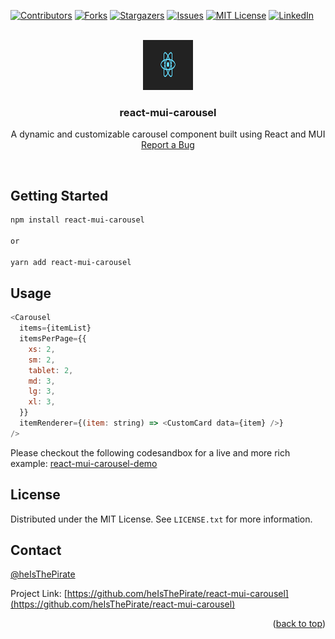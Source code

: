 <div id="top"></div>

<!--
*** I'm using markdown "reference style" links for readability.
*** Reference links are enclosed in brackets [ ] instead of parentheses ( ).
*** See the bottom of this document for the declaration of the reference variables
*** for contributors-url, forks-url, etc. This is an optional, concise syntax you may use.
*** https://www.markdownguide.org/basic-syntax/#reference-style-links
-->

[![Contributors][contributors-shield]][contributors-url]
[![Forks][forks-shield]][forks-url]
[![Stargazers][stars-shield]][stars-url]
[![Issues][issues-shield]][issues-url]
[![MIT License][license-shield]][license-url]
[![LinkedIn][linkedin-shield]][linkedin-url]

<!-- PROJECT LOGO -->
<br />
<div align="center">
  <a href="https://github.com/heIsThePirate/react-mui-carousel">
    <img src="images/react-logo.png" alt="Logo" width="80" height="80">
  </a>

<h3 align="center">react-mui-carousel</h3>

  <p align="center">
    A dynamic and customizable carousel component built using React and MUI
    <br />
    <a href="https://github.com/heIsThePirate/react-mui-carousel/issues">Report a Bug</a>
  </p>
</div>

<br />

<!-- GETTING STARTED -->

## Getting Started

```sh
npm install react-mui-carousel

or

yarn add react-mui-carousel
```

## Usage

```javascript
<Carousel
  items={itemList}
  itemsPerPage={{
    xs: 2,
    sm: 2,
    tablet: 2,
    md: 3,
    lg: 3,
    xl: 3,
  }}
  itemRenderer={(item: string) => <CustomCard data={item} />}
/>
```

Please checkout the following codesandbox for a live and more rich example: [react-mui-carousel-demo](https://codesandbox.io/s/react-mui-carousel-demo-7m0x3y)


<!-- LICENSE -->

## License

Distributed under the MIT License. See `LICENSE.txt` for more information.

<!-- CONTACT -->

## Contact

[@heIsThePirate](mohitsingh1997@gmail.com)

Project Link: [https://github.com/heIsThePirate/react-mui-carousel](https://github.com/heIsThePirate/react-mui-carousel)

<p align="right">(<a href="#top">back to top</a>)</p>

<!-- MARKDOWN LINKS & IMAGES -->
<!-- https://www.markdownguide.org/basic-syntax/#reference-style-links -->

[contributors-shield]: https://img.shields.io/github/contributors/heIsThePirate/react-mui-carousel.svg?style=for-the-badge
[contributors-url]: https://github.com/heIsThePirate/react-mui-carousel/graphs/contributors
[forks-shield]: https://img.shields.io/github/forks/heIsThePirate/react-mui-carousel.svg?style=for-the-badge
[forks-url]: https://github.com/heIsThePirate/react-mui-carousel/network/members
[stars-shield]: https://img.shields.io/github/stars/heIsThePirate/react-mui-carousel.svg?style=for-the-badge
[stars-url]: https://github.com/heIsThePirate/react-mui-carousel/stargazers
[issues-shield]: https://img.shields.io/github/issues/heIsThePirate/react-mui-carousel.svg?style=for-the-badge
[issues-url]: https://github.com/heIsThePirate/react-mui-carousel/issues
[license-shield]: https://img.shields.io/github/license/heIsThePirate/react-mui-carousel.svg?style=for-the-badge
[license-url]: https://github.com/heIsThePirate/react-mui-carousel/blob/master/LICENSE.txt
[linkedin-shield]: https://img.shields.io/badge/-LinkedIn-black.svg?style=for-the-badge&logo=linkedin&colorB=555
[linkedin-url]: https://linkedin.com/in/mohitsingh97
[product-screenshot]: images/screenshot.png
